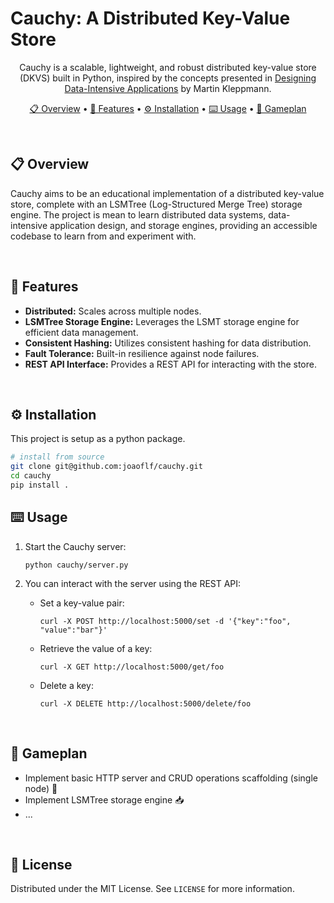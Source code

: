 # Cauchy: A Distributed Key-Value Store

<div align="center">

Cauchy is a scalable, lightweight, and robust distributed key-value store (DKVS) built in Python, inspired by the concepts presented in [Designing Data-Intensive Applications](https://www.oreilly.com/library/view/designing-data-intensive-applications/9781491903063/) by Martin Kleppmann. 

[📋 Overview](#-overview) •
[🎯 Features](#-features) •
[⚙️ Installation](#️-installation) •
[⌨️ Usage](#️-usage) •
[🏈 Gameplan](#-gameplan)

</div>

&nbsp;

## 📋 Overview

Cauchy aims to be an educational implementation of a distributed key-value store, complete with an LSMTree (Log-Structured Merge Tree) storage engine. The project is mean to learn distributed data systems, data-intensive application design, and storage engines, providing an accessible codebase to learn from and experiment with.

&nbsp;

## 🎯 Features

* **Distributed:** Scales across multiple nodes.
* **LSMTree Storage Engine:** Leverages the LSMT storage engine for efficient data management.
* **Consistent Hashing:** Utilizes consistent hashing for data distribution.
* **Fault Tolerance:** Built-in resilience against node failures.
* **REST API Interface:** Provides a REST API for interacting with the store.

&nbsp;

## ⚙️ Installation

This project is setup as a python package.
```bash
# install from source
git clone git@github.com:joaoflf/cauchy.git
cd cauchy 
pip install .
```

## ⌨️ Usage

1. Start the Cauchy server:

    ```
    python cauchy/server.py
    ```

2. You can interact with the server using the REST API:

    * Set a key-value pair:

        ```
        curl -X POST http://localhost:5000/set -d '{"key":"foo", "value":"bar"}'
        ```

    * Retrieve the value of a key:

        ```
        curl -X GET http://localhost:5000/get/foo
        ```

    * Delete a key:

        ```
        curl -X DELETE http://localhost:5000/delete/foo
        ```

&nbsp;

## 🏈 Gameplan

* Implement basic HTTP server and CRUD operations scaffolding (single node) 🔄
* Implement LSMTree storage engine 📥
* ...
  
&nbsp;

## 📑 License

Distributed under the MIT License. See `LICENSE` for more information.
